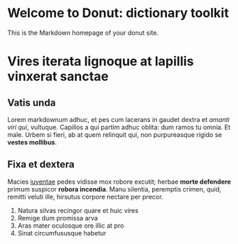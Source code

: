 # Welcome to Donut: dictionary toolkit

This is the Markdown homepage of your donut site.

# Vires iterata lignoque at lapillis vinxerat sanctae

## Vatis unda

Lorem markdownum adhuc, et pes cum lacerans in gaudet dextra et *amanti viri
qui*, vultuque. Capillos a qui partim adhuc oblita: dum ramos tu omnia. Et male.
Urbem si fieri, ab at quem relinquit qui, non purpureasque rigido se **vestes
mollibus**.

## Fixa et dextera

Macies [iuventae](http://pero.org/) pedes vidisse mox robore excutit; herbae
**morte defendere** primum suspicor **robora incendia**. Manu silentia,
peremptis crimen, quid, remitti veluti ille, hirsutus corpore nectare per
precor.

1. Natura silvas recingor quare et huic vires
2. Remige dum promissa arva
3. Aras mater oculosque ore illic at pro
4. Sinat circumfususque habetur
